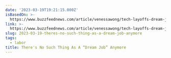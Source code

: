 ```yaml
---
date: '2023-03-19T19:21:15.000Z'
isBasedOn: >-
  https://www.buzzfeednews.com/article/venessawong/tech-layoffs-dream-jobs?utm_source=pocket-newtab
link: >-
  https://www.buzzfeednews.com/article/venessawong/tech-layoffs-dream-jobs?utm_source=pocket-newtab
slug: 2023-03-19-theres-no-such-thing-as-a-dream-job-anymore
tags:
  - labor
title: There's No Such Thing As A “Dream Job” Anymore
---
```


